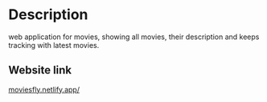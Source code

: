 # Description
web application for movies, showing all movies, their description and keeps tracking with latest movies.

## Website link
[moviesfly.netlify.app/](moviesfly.netlify.app/)

